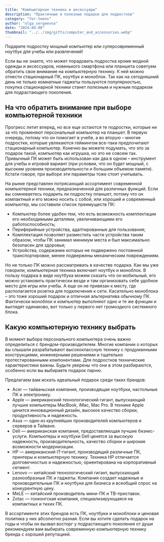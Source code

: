 ```yaml
---
title: "Компьютерная техника и аксессуары"
description: "Практичные и полезные подарки для подростков"
category: "for-teens"
author: "olga_sergeevna"
date: "2024-04-08"
thumbnail: "../../img/gifts/computer_and_accessories.webp"
---
```


Подарите подростку мощный компьютер или суперсовременный ноутбук для учебы или развлечений!

Если вы не знаете, что может порадовать подростка кроме модной одежды и аксессуаров, новенького смартфона или планшета советуем обратить свое внимание на компьютерную технику. К ней можно отнести стационарный ПК, ноутбук и моноблок. Так как на сегодняшний день не только комнатные гаджеты пользуются популярностью, покупка стационарной техники станет полезным и нужным подарком для подрастающего поколения. 

## На что обратить внимание при выборе компьютерной техники 
Прогресс летит вперед, но все еще остаются те подростки, которые ни за что променяют персональный компьютер на планшет. В первую очередь, потому что он помогает в учебе, а во вторую – многие подростки, которые увлекаются геймингом все-таки предпочитают стационарный компьютер. Конечно вы можете подумать, что это за подарок такой, компьютер как игрушка, но это не совсем так. Привычный ПК может быть использован как два в одном – инструмент для учебы и игровой вариант (при условии, что он будет мощный, с высоким уровнем производительности и большим объемом памяти). Кстати говоря, при выборе эти параметры тоже стоит учитывать. 

На рынке представлен потрясающий ассортимент современной компьютерной техники, предназначенной для различных функций. Если вы сомневаетесь подарить ли подростку планшет, потому что он компактный и его можно носить с собой, или хороший и современный компьютер, мы составили список преимуществ ПК:

- Компьютер более удобен тем, что есть возможность комплектации его необходимыми деталями, увеличивающими его работоспособность;
- Периферийные устройства, адаптированные для пользования;
- Комплектация позволяет разместить части устройства таким образом, чтобы ПК занимал минимум места и был максимально безопасен для здоровья;
- Устройства, содержание которых не подвержено постоянной транспортировке, менее подвержены механическим повреждениям.

Но не только ПК можно рассматривать в качестве подарка. Как мы уже говорили, компьютерная техника включает ноутбук и моноблок. В пользу подарка в виде ноутбука можем сказать что он мобильный, его можно установить практически везде и там организовать себе удобное место для игры или учебы. А еще он не привязан к месту, где располагается розетка для подключения к сети. 
Касательно моноблока – это тоже хороший подарок и отличная альтернатива обычному ПК. Фактически моноблок и компьютер выполняют одно и те же функции и выглядят одинаково, вот только у первого нет громоздкого системного блока. 

## Какую компьютерную технику выбрать 

В момент выбора персонального компьютера очень важно определиться с брендом-производителем. Многие компании о которых вы слышали разрабатывают высококлассную технику с продуманными конструкциями, инженерными решениями и тщательно протестированными компонентами. Для подростков технические характеристики важны. Будьте уверены что они в этом разбираются, особенно если вы выбираете подарок парню. 

Предлагаем вам искать идеальный подарок среди таких брендов: 

- Acer — тайваньская компания, производящая ноутбуки, настольные ПК и электронику.
- Apple — американский технологический гигант, выпускающий лучшие компьютеры MacBook, iMac, Mac Pro. В технике Apple ценится инновационный дизайн, высокое качество сборки, продуктивность и надежность.
- Asus — один из крупнейших производителей компьютеров и серверов в Тайване.
- Dell — американская компания, предоставляющая лучшие бизнес-услуги. Компьютеры и ноутбуки Dell ценятся за высокую надежность, производительность, качество сборки и широкие возможности модернизации.
- HP — американский IT-гигант, производящий различные ПК, принтеры и компьютерную технику. Техника HP отличается долговечностью и надежностью, ориентирована на корпоративный сегмент.
- Lenovo — китайский технологический гигант, выпускающий разнообразные ПК и гаджеты. Компания создает надежные и производительные ПК и ноутбуки для бизнеса и всеобщий спрос на конкурентную цену.
- MeLE — китайский производитель мини-ПК и ТВ-приставок.
- Zotac — гонконгская компания, специализирующаяся на компактных и тихих ПК.

В ассортименте этих брендов есть ПК, ноутбуки и моноблоки и ценовая политика у них абсолютно разная. Если вы хотите сделать подарок на годы и чтобы он вызвал восторг у подрастающего поколения от души рекомендуем вам выбирать современную компьютерную технику бренда с хорошей репутацией. 

